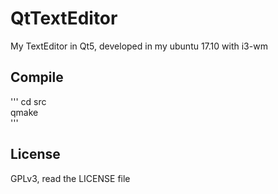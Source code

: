 # QtTextEditor

My TextEditor in Qt5, developed in my ubuntu 17.10 with i3-wm    

## Compile

'''
cd src  
qmake  
'''

## License 
GPLv3, read the LICENSE file
